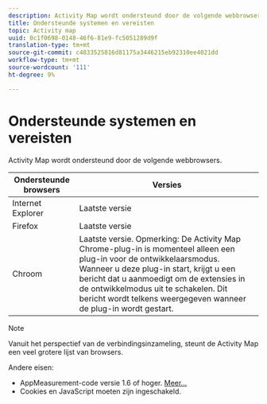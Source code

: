 ```yaml
---
description: Activity Map wordt ondersteund door de volgende webbrowsers.
title: Ondersteunde systemen en vereisten
topic: Activity map
uuid: 0c1f0698-0148-46f6-81e9-fc5051289d9f
translation-type: tm+mt
source-git-commit: c4833525816d81175a3446215eb92310ee4021dd
workflow-type: tm+mt
source-wordcount: '111'
ht-degree: 9%

---
```



# Ondersteunde systemen en vereisten

Activity Map wordt ondersteund door de volgende webbrowsers.

| Ondersteunde browsers | Versies |
|--- |--- |
| Internet Explorer | Laatste versie |
| Firefox | Laatste versie |
| Chroom | Laatste versie. Opmerking:  De Activity Map Chrome-plug-in is momenteel alleen een plug-in voor de ontwikkelaarsmodus. Wanneer u deze plug-in start, krijgt u een bericht dat u aanmoedigt om de extensies in de ontwikkelmodus uit te schakelen. Dit bericht wordt telkens weergegeven wanneer de plug-in wordt gestart. |

>[!NOTE]
>
>Vanuit het perspectief van de verbindingsinzameling, steunt de Activity Map een veel grotere lijst van browsers.

Andere eisen:

* AppMeasurement-code versie 1.6 of hoger. [Meer...](/help/analyze/activity-map/activitymap-getting-started/activitymap-getting-started-admins/activitymap-enable.md)
* Cookies en JavaScript moeten zijn ingeschakeld.

